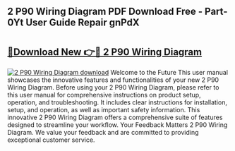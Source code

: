 ## 2 P90 Wiring Diagram PDF Download Free - Part-0Yt User Guide Repair gnPdX

# <h2><a href="http://dft4w4.blite.top/?on=2+P90+Wiring+Diagram">🔗Download New 👉🔴 2 P90 Wiring Diagram</a></h2>

[![2 P90 Wiring Diagram download](https://i.imgur.com/lujVjoI.png)](http://dft4w4.blite.top/?on=2+P90+Wiring+Diagram)
Welcome to the Future This user manual showcases the innovative features and functionalities of your new 2 P90 Wiring Diagram. Before using your 2 P90 Wiring Diagram, please refer to this user manual for comprehensive instructions on product setup, operation, and troubleshooting. It includes clear instructions for installation, setup, and operation, as well as important safety information. This innovative 2 P90 Wiring Diagram offers a comprehensive suite of features designed to streamline your workflow. Your Feedback Matters 2 P90 Wiring Diagram. We value your feedback and are committed to providing exceptional customer service.
